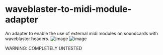 # waveblaster-to-midi-module-adapter
An adapter to enable the use of external midi modules on soundcards with waveblaster headers.
![image](https://user-images.githubusercontent.com/69168929/181666217-dc419cbd-9ac9-4ce8-807e-f6896d179885.png)
![image](https://user-images.githubusercontent.com/69168929/181666257-d94e43a4-6538-4f48-9a0f-a5af47f34e70.png)

WARNING: COMPLETELY UNTESTED
